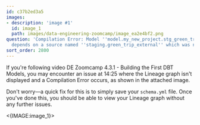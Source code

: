 ```yaml
---
id: c37b2ed3a5
images:
- description: 'image #1'
  id: image_1
  path: images/data-engineering-zoomcamp/image_ea2e4bf2.png
question: 'Compilation Error: Model ''model.my_new_project.stg_green_tripdata'' (models/staging/stg_green_tripdata.sql)
  depends on a source named ''staging.green_trip_external'' which was not found'
sort_order: 2800
---
```


If you're following video DE Zoomcamp 4.3.1 - Building the First DBT Models, you may encounter an issue at 14:25 where the Lineage graph isn't displayed and a Compilation Error occurs, as shown in the attached image.

Don't worry—a quick fix for this is to simply save your `schema.yml` file. Once you've done this, you should be able to view your Lineage graph without any further issues.

<{IMAGE:image_1}>

